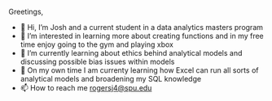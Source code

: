 Greetings,
- 👋 Hi, I’m Josh and a current student in a data analytics masters program
- 👀 I’m interested in learning more about creating functions and in my free time enjoy going to the gym and playing xbox
- 🌱 I’m currently learning about ethics behind analytical models and discussing possible bias issues within models
- 💞️ On my own time I am currenty learning how Excel can run all sorts of analytical models and broadening my SQL knowledge 
- 📫 How to reach me rogersj4@spu.edu



<!---
jackfrost1818/jackfrost1818 is a ✨ special ✨ repository because its `README.md` (this file) appears on your GitHub profile.
You can click the Preview link to take a look at your changes.
--->
